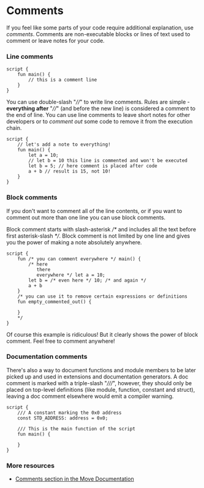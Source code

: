 # Comments

If you feel like some parts of your code require additional explanation, use *comments*. Comments are non-executable blocks or lines of text used to comment or leave notes for your code.

### Line comments

```Move
script {
    fun main() {
        // this is a comment line
    }
}
```

You can use double-slash "*//*" to write line comments. Rules are simple - **everything after** "*//*" (and before the new line) is considered a comment to the end of line. You can use line comments to leave short notes for other developers or to *comment out* some code to remove it from the execution chain.

```Move
script {
    // let's add a note to everything!
    fun main() {
        let a = 10;
        // let b = 10 this line is commented and won't be executed
        let b = 5; // here comment is placed after code
        a + b // result is 15, not 10!
    }
}
```

### Block comments

If you don't want to comment all of the line contents, or if you want to comment out more than one line you can use block comments.

Block comment starts with slash-asterisk */\** and includes all the text before first asterisk-slash *\*/*. Block comment is not limited by one line and gives you the power of making a note absolutely anywhere.

```Move
script {
    fun /* you can comment everywhere */ main() {
        /* here
           there
           everywhere */ let a = 10;
        let b = /* even here */ 10; /* and again */
        a + b
    }
    /* you can use it to remove certain expressions or definitions
    fun empty_commented_out() {

    }
    */
}
```

Of course this example is ridiculous! But it clearly shows the power of block comment. Feel free to comment anywhere!

### Documentation comments

There's also a way to document functions and module members to be later picked up and used in extensions and documentation generators. A doc comment is marked with a triple-slash "*///*", however, they should only be placed on top-level definitions (like module, function, constant and struct), leaving a doc comment elsewhere would emit a compiler warning.

```Move
script {
    /// A constant marking the 0x0 address
    const STD_ADDRESS: address = 0x0;

    /// This is the main function of the script
    fun main() {

    }
}
```

### More resources

- [Comments section in the Move Documentation](https://move-language.github.io/move/coding-conventions.html?highlight=comment#comments)
